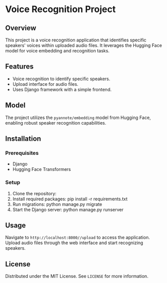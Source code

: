 # Voice Recognition Project

## Overview
This project is a voice recognition application that identifies specific speakers' voices within uploaded audio files. It leverages the Hugging Face model for voice embedding and recognition tasks.

## Features
- Voice recognition to identify specific speakers.
- Upload interface for audio files.
- Uses Django framework with a simple frontend.

## Model
The project utilizes the `pyannote/embedding` model from Hugging Face, enabling robust speaker recognition capabilities.

## Installation

### Prerequisites
- Django
- Hugging Face Transformers

### Setup
1. Clone the repository:
2. Install required packages:
pip install -r requirements.txt
3. Run migrations:
python manage.py migrate
4. Start the Django server:
python manage.py runserver
## Usage
Navigate to `http://localhost:8000//upload` to access the application. Upload audio files through the web interface and start recognizing speakers.

## License
Distributed under the MIT License. See `LICENSE` for more information.
